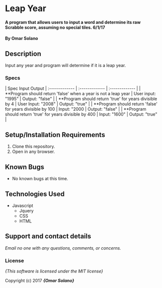 # Leap Year

#### A program that allows users to input a word and determine its raw Scrabble score, assuming no special tiles. 6/1/17

#### By **Omar Solano**

## Description

Input any year and program will determine if it is a leap year.


### Specs
|       Spec               Input           Output
| :-------------     | :------------- | :------------- |
| **Program should return 'false' when a year is not a leap year | User input: "1995" | Output: "false" |
| **Program should return 'true' for years divisible by 4 | User Input: "2008" | Output: "true" |
| **Program should return 'false' for years divisible by 100 | Input: "2000 | Output: "false" |
| **Program should return 'true' for years divisible by 400 | Input: "1600" | Output: "true" |

## Setup/Installation Requirements

1. Clone this repository.
2. Open in any browser.

## Known Bugs
* No known bugs at this time.

## Technologies Used
* Javascript
  * Jquery
  * CSS
  * HTML
  

## Support and contact details

_Email no one with any questions, comments, or concerns._

### License

*{This software is licensed under the MIT license}*

Copyright (c) 2017 **_{Omar Solano}_**
